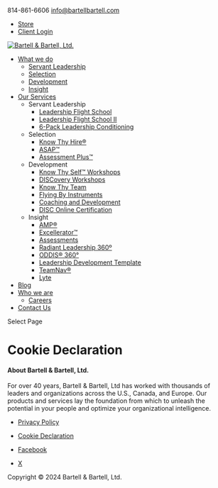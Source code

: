 814-861-6606 [info@bartellbartell.com](mailto:info@bartellbartell.com)

* [Store](http://www.leaderwares.com/)
* [Client Login](https://bartellbartell.com/login/)

[![Bartell & Bartell, Ltd.](https://bartellbartell.com/wp-content/uploads/2017/04/bb-logo.png)](https://bartellbartell.com/)

* [What we do](https://bartellbartell.com/what-we-do/)
    * [Servant Leadership](https://bartellbartell.com/what-we-do/servant-leadership/)
    * [Selection](https://bartellbartell.com/what-we-do/selection/)
    * [Development](https://bartellbartell.com/what-we-do/development/)
    * [Insight](https://bartellbartell.com/what-we-do/insight/)
* [Our Services](https://bartellbartell.com/services/)
    * Servant Leadership
        * [Leadership Flight School](https://bartellbartell.com/services/leadership-flight-school/)
        * [Leadership Flight School II](https://bartellbartell.com/services/leadership-flight-school-ii/)
        * [6-Pack Leadership Conditioning](https://bartellbartell.com/services/leadership-conditioning/)
    * Selection
        * [Know Thy Hire®](https://bartellbartell.com/services/know-thy-hire/)
        * [ASAP™](https://bartellbartell.com/services/asap/)
        * [Assessment Plus™](https://bartellbartell.com/services/assessment-plus/)
    * Development
        * [Know Thy Self™ Workshops](https://bartellbartell.com/services/know-thy-self-workshops/)
        * [DISCovery Workshops](https://bartellbartell.com/services/discovery-workshops/)
        * [Know Thy Team](https://bartellbartell.com/services/know-thy-team/)
        * [Flying By Instruments](https://bartellbartell.com/services/flying-by-instruments/)
        * [Coaching and Development](https://bartellbartell.com/services/coaching-and-development/)
        * [DISC Online Certification](https://bartellbartell.com/services/disc-online-certification/)
    * Insight
        * [AMP®](https://bartellbartell.com/services/amp/)
        * [Excellerator™](https://bartellbartell.com/services/excellerator/)
        * [Assessments](https://bartellbartell.com/services/assessments/)
        * [Radiant Leadership 360º](https://bartellbartell.com/services/radiant-leadership-360/)
        * [ODDIS® 360°](https://bartellbartell.com/services/oddis-360/)
        * [Leadership Development Template](https://bartellbartell.com/services/leadership-development-template/)
        * [TeamNav®](https://bartellbartell.com/services/teamnav/)
        * [Lyte](http://lytebot.com/)
* [Blog](https://bartellbartell.com/radiance/)
* [Who we are](https://bartellbartell.com/who-we-are/)
    * [Careers](http://bartellbartell.com/who-we-are/#careers)
* [Contact Us](https://bartellbartell.com/contact-us/)

Select Page

Cookie Declaration
==================

#### About Bartell & Bartell, Ltd.

For over 40 years, Bartell & Bartell, Ltd has worked with thousands of leaders and organizations across the U.S., Canada, and Europe. Our products and services lay the foundation from which to unleash the potential in your people and optimize your organizational intelligence.

* [Privacy Policy](https://bartellbartell.com/privacy/)
* [Cookie Declaration](https://bartellbartell.com/cookie-declaration/)

* [Facebook](http://www.facebook.com/BartellBartell)
* [X](http://www.twitter.com/bartell_bartell)

Copyright © 2024 Bartell & Bartell, Ltd.